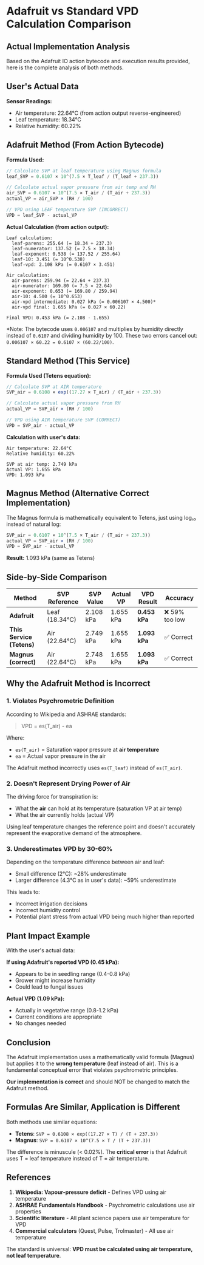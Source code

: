 # Adafruit vs Standard VPD Calculation Comparison

## Actual Implementation Analysis

Based on the Adafruit IO action bytecode and execution results provided, here is the complete analysis of both methods.

## User's Actual Data

**Sensor Readings:**
- Air temperature: 22.64°C (from action output reverse-engineered)
- Leaf temperature: 18.34°C
- Relative humidity: 60.22%

## Adafruit Method (From Action Bytecode)

**Formula Used:**
```javascript
// Calculate SVP at leaf temperature using Magnus formula
leaf_SVP = 0.6107 × 10^(7.5 × T_leaf / (T_leaf + 237.3))

// Calculate actual vapor pressure from air temp and RH
air_SVP = 0.6107 × 10^(7.5 × T_air / (T_air + 237.3))
actual_VP = air_SVP × (RH / 100)

// VPD using LEAF temperature SVP (INCORRECT)
VPD = leaf_SVP - actual_VP
```

**Actual Calculation (from action output):**
```
Leaf calculation:
  leaf-parens: 255.64 (= 18.34 + 237.3)
  leaf-numerator: 137.52 (= 7.5 × 18.34)
  leaf-exponent: 0.538 (= 137.52 / 255.64)
  leaf-10: 3.451 (= 10^0.538)
  leaf-vpd: 2.108 kPa (= 0.6107 × 3.451)

Air calculation:
  air-parens: 259.94 (= 22.64 + 237.3)
  air-numerator: 169.80 (= 7.5 × 22.64)
  air-exponent: 0.653 (= 169.80 / 259.94)
  air-10: 4.500 (= 10^0.653)
  air-vpd intermediate: 0.027 kPa (= 0.006107 × 4.500)*
  air-vpd final: 1.655 kPa (= 0.027 × 60.22)

Final VPD: 0.453 kPa (= 2.108 - 1.655)
```

*Note: The bytecode uses `0.006107` and multiplies by humidity directly instead of `0.6107` and dividing humidity by 100. These two errors cancel out: `0.006107 × 60.22 = 0.6107 × (60.22/100)`.

## Standard Method (This Service)

**Formula Used (Tetens equation):**
```javascript
// Calculate SVP at AIR temperature
SVP_air = 0.6108 × exp((17.27 × T_air) / (T_air + 237.3))

// Calculate actual vapor pressure from RH
actual_VP = SVP_air × (RH / 100)

// VPD using AIR temperature SVP (CORRECT)
VPD = SVP_air - actual_VP
```

**Calculation with user's data:**
```
Air temperature: 22.64°C
Relative humidity: 60.22%

SVP at air temp: 2.749 kPa
Actual VP: 1.655 kPa
VPD: 1.093 kPa
```

## Magnus Method (Alternative Correct Implementation)

The Magnus formula is mathematically equivalent to Tetens, just using log₁₀ instead of natural log:

```javascript
SVP_air = 0.6107 × 10^(7.5 × T_air / (T_air + 237.3))
actual_VP = SVP_air × (RH / 100)
VPD = SVP_air - actual_VP
```

**Result:** 1.093 kPa (same as Tetens)

## Side-by-Side Comparison

| Method | SVP Reference | SVP Value | Actual VP | VPD Result | Accuracy |
|--------|---------------|-----------|-----------|------------|----------|
| **Adafruit** | Leaf (18.34°C) | 2.108 kPa | 1.655 kPa | **0.453 kPa** | ❌ 59% too low |
| **This Service (Tetens)** | Air (22.64°C) | 2.749 kPa | 1.655 kPa | **1.093 kPa** | ✅ Correct |
| **Magnus (correct)** | Air (22.64°C) | 2.748 kPa | 1.655 kPa | **1.093 kPa** | ✅ Correct |

## Why the Adafruit Method is Incorrect

### 1. Violates Psychrometric Definition

According to Wikipedia and ASHRAE standards:
> VPD = es(T_air) - ea

Where:
- `es(T_air)` = Saturation vapor pressure at **air temperature**
- `ea` = Actual vapor pressure in the air

The Adafruit method incorrectly uses `es(T_leaf)` instead of `es(T_air)`.

### 2. Doesn't Represent Drying Power of Air

The driving force for transpiration is:
- What the **air** can hold at its temperature (saturation VP at air temp)
- What the air currently holds (actual VP)

Using leaf temperature changes the reference point and doesn't accurately represent the evaporative demand of the atmosphere.

### 3. Underestimates VPD by 30-60%

Depending on the temperature difference between air and leaf:
- Small difference (2°C): ~28% underestimate
- Larger difference (4.3°C as in user's data): ~59% underestimate

This leads to:
- Incorrect irrigation decisions
- Incorrect humidity control
- Potential plant stress from actual VPD being much higher than reported

## Plant Impact Example

With the user's actual data:

**If using Adafruit's reported VPD (0.45 kPa):**
- Appears to be in seedling range (0.4-0.8 kPa)
- Grower might increase humidity
- Could lead to fungal issues

**Actual VPD (1.09 kPa):**
- Actually in vegetative range (0.8-1.2 kPa)
- Current conditions are appropriate
- No changes needed

## Conclusion

The Adafruit implementation uses a mathematically valid formula (Magnus) but applies it to the **wrong temperature** (leaf instead of air). This is a fundamental conceptual error that violates psychrometric principles.

**Our implementation is correct** and should NOT be changed to match the Adafruit method.

## Formulas Are Similar, Application is Different

Both methods use similar equations:
- **Tetens**: `SVP = 0.6108 × exp((17.27 × T) / (T + 237.3))`
- **Magnus**: `SVP = 0.6107 × 10^(7.5 × T / (T + 237.3))`

The difference is minuscule (< 0.02%). The **critical error** is that Adafruit uses T = leaf temperature instead of T = air temperature.

## References

1. **Wikipedia: Vapour-pressure deficit** - Defines VPD using air temperature
2. **ASHRAE Fundamentals Handbook** - Psychrometric calculations use air properties
3. **Scientific literature** - All plant science papers use air temperature for VPD
4. **Commercial calculators** (Quest, Pulse, Trolmaster) - All use air temperature

The standard is universal: **VPD must be calculated using air temperature, not leaf temperature**.
